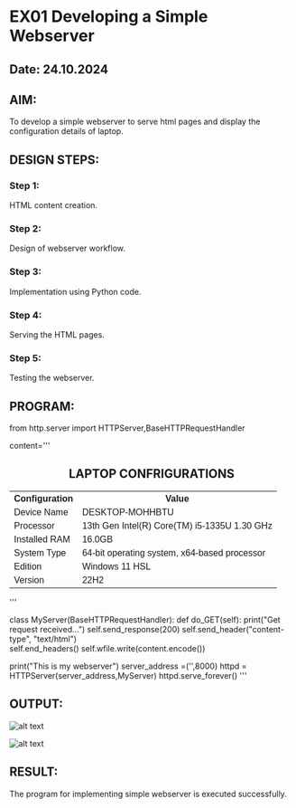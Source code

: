 # EX01 Developing a Simple Webserver
## Date: 24.10.2024

## AIM:
To develop a simple webserver to serve html pages and display the configuration details of laptop.

## DESIGN STEPS:
### Step 1: 
HTML content creation.

### Step 2:
Design of webserver workflow.

### Step 3:
Implementation using Python code.

### Step 4:
Serving the HTML pages.

### Step 5:
Testing the webserver.

## PROGRAM:
from http.server import HTTPServer,BaseHTTPRequestHandler

content='''
<!DOCTYPE html>
<html>
<head>
<style>
table {
  font-family: arial, sans-serif;
  border-collapse: collapse;
  width: 100%;
}

td, th {
  border: 4px solid #8d8b8b;
  text-align:center;
  padding: 8px;
}

tr:nth-child(even) {
  background-color: #dddddd;
}
</style>
</head>
<body>

<h2><CENTER>LAPTOP CONFRIGURATIONS</CENTER></h2>

<table>
  <tr>
    <th>Configuration</th>
    <th>Value</th>
  </tr>
  <tr>
    <td>Device Name</td>
    <td>DESKTOP-MOHHBTU</td>
  </tr>
  <tr>
    <td>Processor</td>
    <td>13th Gen Intel(R) Core(TM) i5-1335U   1.30 GHz</td>
  </tr>
  <tr>
    <td>Installed RAM</td>
    <td>16.0GB</td>
  </tr>
  <tr>
    <td>System Type</td>
    <td>64-bit operating system, x64-based processor</td>
  </tr>
  <tr>
    <td>Edition</td>
    <td>Windows 11 HSL</td>
  </tr>
  <tr>
    <td>Version</td>
    <td>22H2</td>
  </tr>
</table>
</body>
</html>
'''

class MyServer(BaseHTTPRequestHandler):
    def do_GET(self):
        print("Get request received...")
        self.send_response(200) 
        self.send_header("content-type", "text/html")       
        self.end_headers()
        self.wfile.write(content.encode())

print("This is my webserver") 
server_address =('',8000)
httpd = HTTPServer(server_address,MyServer)
httpd.serve_forever()
'''


## OUTPUT:
![alt text](<../code 1.png>)

![alt text](<../table 1.png>)


## RESULT:
The program for implementing simple webserver is executed successfully.
